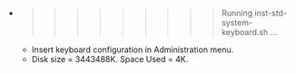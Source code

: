 * >>>>>>>>> Running inst-std-system-keyboard.sh ...
  * Insert keyboard configuration in Administration menu.
  * Disk size = 3443488K. Space Used = 4K.
